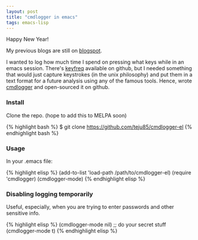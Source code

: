 ```yaml
---
layout: post
title: "cmdlogger in emacs"
tags: emacs-lisp
---
```


Happy New Year!

My previous blogs are still on [blogspot](http://ficklemind.blogspot.com/).

I wanted to log how much time I spend on pressing what keys while in an emacs session. There's [keyfreq](https://github.com/dacap/keyfreq) available on github, but I needed something that would just capture keystrokes (in the unix philosophy) and put them in a text format for a future analysis using any of the famous tools. Hence, wrote [cmdlogger](https://github.com/teju85/cmdlogger) and open-sourced it on github.

### Install
Clone the repo. (hope to add this to MELPA soon)

{% highlight bash %}
$ git clone https://github.com/teju85/cmdlogger-el
{% endhighlight bash %}

### Usage
In your .emacs file:

{% highlight elisp %}
(add-to-list 'load-path /path/to/cmdlogger-el)
(require 'cmdlogger)
(cmdlogger-mode)
{% endhighlight elisp %}

### Disabling logging temporarily
Useful, especially, when you are trying to enter passwords and other sensitive info.

{% highlight elisp %}
(cmdlogger-mode nil)
;; do your secret stuff
(cmdlogger-mode t)
{% endhighlight elisp %}
